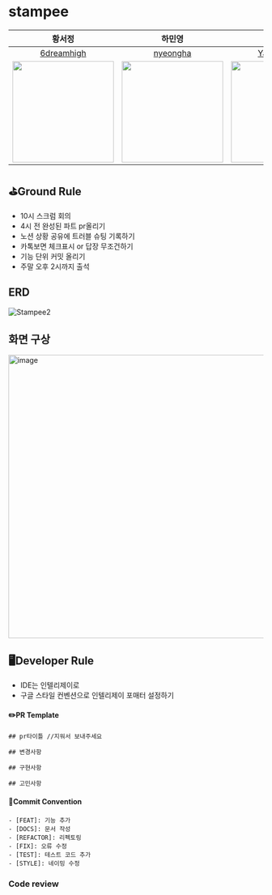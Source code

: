 # stampee
|황서정|하민영|양소은|진광환|최성연|
|:--:|:--:|:--:|:--:|:--:|
|[6dreamhigh](https://github.com/6dreamhigh)|[nyeongha](https://github.com/nyeongha)|[Yang-soeun](https://github.com/Yang-soeun)|[ioannes486](https://github.com/ioannes486)|[Sohottoday](https://github.com/Sohottoday)|
|<img src="https://github.com/user-attachments/assets/48c4cb39-9d53-44f9-87b3-d0bfabddc322" width="200" height="200"/>|<img src="https://github.com/user-attachments/assets/bfe6343f-b605-496c-bdf1-cf2dd7b5fbc1" width="200" height="200"/>|<img src="https://github.com/user-attachments/assets/5e83e279-95fa-45bd-a307-25a73e2a8da9" width="200" height="200"/> | <img src="https://github.com/user-attachments/assets/ea39b3f3-ff1a-4c4a-91a0-d0d4b9ebde03" width="200" height="200"/>|<img src="https://github.com/user-attachments/assets/58fc8f1b-cc2f-4576-9ede-b9bcf0484b6a" width="200" height="200"/>|

## ⛳Ground Rule
- 10시 스크럼 회의
- 4시 전 완성된 파트 pr올리기
- 노션 상황 공유에 트러블 슈팅 기록하기
- 카톡보면 체크표시 or 답장 무조건하기
- 기능 단위 커밋 올리기
- 주말 오후 2시까지 출석

## ERD
![Stampee2](https://github.com/user-attachments/assets/c962d788-92cc-4437-b560-e48d4674a615)

## 화면 구상
<img width="560" alt="image" src="https://github.com/user-attachments/assets/eb71f19e-1c14-4386-a1bc-61e3e08ae6f3">


## 🖥️Developer Rule
- IDE는 인텔리제이로
- 구글 스타일 컨벤션으로 인텔리제이 포매터 설정하기

#### ✏️PR Template
```
## pr타이틀 //지워서 보내주세요

## 변경사항

## 구현사항

## 고민사항
```

#### 👿Commit Convention
```
- [FEAT]: 기능 추가
- [DOCS]: 문서 작성
- [REFACTOR]: 리펙토링
- [FIX]: 오류 수정
- [TEST]: 테스트 코드 추가
- [STYLE]: 네이밍 수정
```

### Code review
